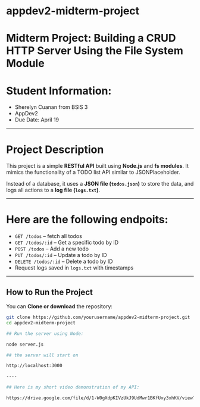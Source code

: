 # appdev2-midterm-project

# Midterm Project: Building a CRUD HTTP Server Using the File System Module


# Student Information:
- Sherelyn Cuanan from BSIS 3
- AppDev2
- Due Date: April 19

---

# Project Description

This project is a simple **RESTful API** built using **Node.js** and **fs modules**. It mimics the functionality of a TODO list API similar to JSONPlaceholder.

Instead of a database, it uses a **JSON file (`todos.json`)** to store the data, and logs all actions to a **log file (`logs.txt`)**.

---

# Here are the following endpoits:

- `GET /todos` – fetch all todos
- `GET /todos/:id` – Get a specific todo by ID
- `POST /todos` – Add a new todo
- `PUT /todos/:id` – Update a todo by ID
- `DELETE /todos/:id` – Delete a todo by ID
- Request logs saved in `logs.txt` with timestamps

---

## How to Run the Project

You can **Clone or download** the repository:

```bash
git clone https://github.com/yourusername/appdev2-midterm-project.git
cd appdev2-midterm-project

## Run the server using Node:

node server.js

## the server will start on 

http://localhost:3000

----

## Here is my short video demonstration of my API:

https://drive.google.com/file/d/1-W0gXdpKIVzUkJ9UdMwr1BKfUxy3xhKV/view?usp=sharing